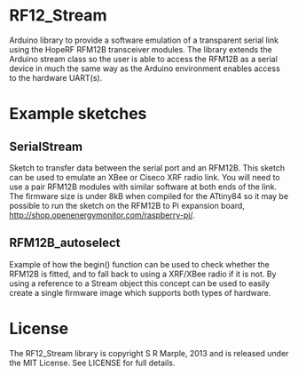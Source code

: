 # RF12_Stream

Arduino library to provide a software emulation of a transparent
serial link using the HopeRF RFM12B transceiver modules. The library
extends the Arduino stream class so the user is able to access the
RFM12B as a serial device in much the same way as the Arduino
environment enables access to the hardware UART(s).

# Example sketches

## SerialStream
Sketch to transfer data between the serial port and an RFM12B. This
sketch can be used to emulate an XBee or Ciseco XRF radio link. You
will need to use a pair RFM12B modules with similar software at both
ends of the link. The firmware size is under 8kB when compiled for the
ATtiny84 so it may be possible to run the sketch on the RFM12B to Pi
expansion board, http://shop.openenergymonitor.com/raspberry-pi/.


## RFM12B_autoselect
Example of how the begin() function can be used to check whether the
RFM12B is fitted, and to fall back to using a XRF/XBee radio if it is
not. By using a reference to a Stream object this concept can be used
to easily create a single firmware image which supports both types of
hardware.

# License

The RF12_Stream library is copyright S R Marple, 2013 and is released
under the MIT License. See LICENSE for full details.
